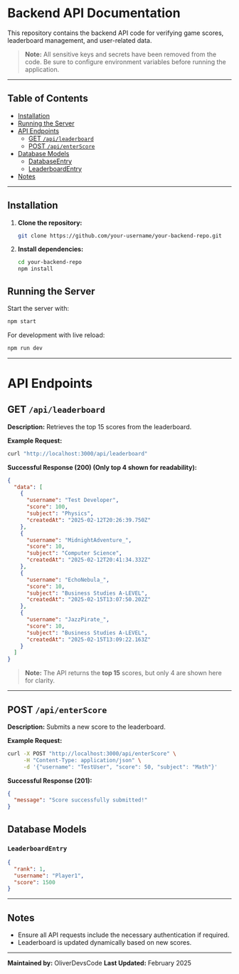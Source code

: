 # Backend API Documentation

This repository contains the backend API code for verifying game scores, leaderboard management, and user-related data.

> **Note:** All sensitive keys and secrets have been removed from the code. Be sure to configure environment variables before running the application.

---

## Table of Contents

- [Installation](#installation)
- [Running the Server](#running-the-server)
- [API Endpoints](#api-endpoints)
  - [GET `/api/leaderboard`](#get-apileaderboard)
  - [POST `/api/enterScore`](#post-apienterscore)
- [Database Models](#database-models)
  - [DatabaseEntry](#databaseentry)
  - [LeaderboardEntry](#leaderboardentry)
- [Notes](#notes)

---

## Installation

1. **Clone the repository:**
   ```bash
   git clone https://github.com/your-username/your-backend-repo.git
   ```

2. **Install dependencies:**
   ```bash
   cd your-backend-repo
   npm install
   ```


## Running the Server

Start the server with:
```bash
npm start
```

For development with live reload:
```bash
npm run dev
```

---

# API Endpoints


## GET `/api/leaderboard`

**Description:**
Retrieves the top 15 scores from the leaderboard.

**Example Request:**
```bash
curl "http://localhost:3000/api/leaderboard"
```

**Successful Response (200) (Only top 4 shown for readability):**
```json
{
  "data": [
    {
      "username": "Test Developer",
      "score": 100,
      "subject": "Physics",
      "createdAt": "2025-02-12T20:26:39.750Z"
    },
    {
      "username": "MidnightAdventure_",
      "score": 10,
      "subject": "Computer Science",
      "createdAt": "2025-02-12T20:41:34.332Z"
    },
    {
      "username": "EchoNebula_",
      "score": 10,
      "subject": "Business Studies A-LEVEL",
      "createdAt": "2025-02-15T13:07:50.202Z"
    },
    {
      "username": "JazzPirate_",
      "score": 10,
      "subject": "Business Studies A-LEVEL",
      "createdAt": "2025-02-15T13:09:22.163Z"
    }
  ]
}
```

> **Note:** The API returns the **top 15** scores, but only 4 are shown here for clarity.

---

## POST `/api/enterScore`

**Description:**
Submits a new score to the leaderboard.

**Example Request:**
```bash
curl -X POST "http://localhost:3000/api/enterScore" \
     -H "Content-Type: application/json" \
     -d '{"username": "TestUser", "score": 50, "subject": "Math"}'
```

**Successful Response (201):**
```json
{
  "message": "Score successfully submitted!"
}
```


## Database Models

### `LeaderboardEntry`
```json
{
  "rank": 1,
  "username": "Player1",
  "score": 1500
}
```

---

## Notes
- Ensure all API requests include the necessary authentication if required.
- Leaderboard is updated dynamically based on new scores.

---

**Maintained by:** OliverDevsCode
**Last Updated:** February 2025


